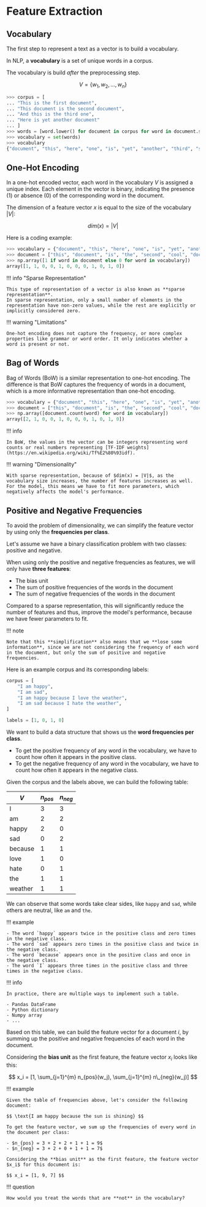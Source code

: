 # Feature Extraction

## Vocabulary

The first step to represent a text as a vector is to build a vocabulary.

In NLP, a **vocabulary** is a set of unique words in a corpus.

The vocabulary is build _after_ the preprocessing step.

$$ V = \{w_1, w_2, \ldots, w_n\} $$

```python
>>> corpus = [
... "This is the first document",
... "This document is the second document",
... "And this is the third one",
... "Here is yet another document"
... ]
>>> words = [word.lower() for document in corpus for word in document.split()]
>>> vocabulary = set(words)
>>> vocabulary
{"document", "this", "here", "one", "is", "yet", "another", "third", "second", "and", "the", "first"}
```

## One-Hot Encoding

In a one-hot encoded vector, each word in the vocabulary $V$ is assigned a unique index. Each element in the vector is binary, indicating the presence (1) or absence (0) of the corresponding word in the document.

The dimension of a feature vector $x$ is equal to the size of the vocabulary $|V|$:

$$ dim(x) = |V| $$

Here is a coding example:

```python
>>> vocabulary = {"document", "this", "here", "one", "is", "yet", "another", "third", "second", "and", "the", "first"}
>>> document = ["this", "document", "is", "the", "second", "cool", "document"]
>>> np.array([1 if word in document else 0 for word in vocabulary])
array([1, 1, 0, 0, 1, 0, 0, 0, 1, 0, 1, 0])
```

!!! info "Sparse Representation"

    This type of representation of a vector is also known as **sparse representation**.
    In sparse representation, only a small number of elements in the representation have non-zero values, while the rest are explicitly or implicitly considered zero.

!!! warning "Limitations"

    One-hot encoding does not capture the frequency, or more complex properties like grammar or word order. It only indicates whether a word is present or not.

## Bag of Words

Bag of Words (BoW) is a similar representation to one-hot encoding.
The difference is that BoW captures the frequency of words in a document, which is a more informative representation than one-hot encoding.

```python
>>> vocabulary = {"document", "this", "here", "one", "is", "yet", "another", "third", "second", "and", "the", "first"}
>>> document = ["this", "document", "is", "the", "second", "cool", "document"]
>>> np.array([document.count(word) for word in vocabulary])
array([2, 1, 0, 0, 1, 0, 0, 0, 1, 0, 1, 0])
```

!!! info

    In BoW, the values in the vector can be integers representing word counts or real numbers representing [TF-IDF weights](https://en.wikipedia.org/wiki/Tf%E2%80%93idf).

!!! warning "Dimensionality"

    With sparse representation, because of $dim(x) = |V|$, as the vocabulary size increases, the number of features increases as well.
    For the model, this means we have to fit more parameters, which negatively affects the model's performance.

## Positive and Negative Frequencies

To avoid the problem of dimensionality, we can simplify the feature vector by using only the **frequencies per class**.

Let's assume we have a binary classification problem with two classes: positive and negative.

When using only the positive and negative frequencies as features, we will only have **three features**:

- The bias unit
- The sum of positive frequencies of the words in the document
- The sum of negative frequencies of the words in the document

Compared to a sparse representation, this will significantly reduce the number of features and thus, improve the model's performance, because we have fewer parameters to fit.

!!! note

    Note that this **simplification** also means that we **lose some information**, since we are not considering the frequency of each word in the document, but only the sum of positive and negative frequencies.

Here is an example corpus and its corresponding labels:

```python
corpus = [
    "I am happy",
    "I am sad",
    "I am happy because I love the weather",
    "I am sad because I hate the weather",
]

labels = [1, 0, 1, 0]
```

We want to build a data structure that shows us the **word frequencies per class**.

- To get the positive frequency of any word in the vocabulary, we have to count how often it appears in the positive class.
- To get the negative frequency of any word in the vocabulary, we have to count how often it appears in the negative class.

Given the corpus and the labels above, we can build the following table:

| $V$     | $n_{pos}$ | $n_{neg}$ |
| ------- | --------- | --------- |
| I       | 3         | 3         |
| am      | 2         | 2         |
| happy   | 2         | 0         |
| sad     | 0         | 2         |
| because | 1         | 1         |
| love    | 1         | 0         |
| hate    | 0         | 1         |
| the     | 1         | 1         |
| weather | 1         | 1         |

We can observe that some words take clear sides, like `happy` and `sad`, while others are neutral, like `am` and `the`.

!!! example

    - The word `happy` appears twice in the positive class and zero times in the negative class.
    - The word `sad` appears zero times in the positive class and twice in the negative class.
    - The word `because` appears once in the positive class and once in the negative class.
    - The word `I` appears three times in the positive class and three times in the negative class.

!!! info

    In practice, there are multiple ways to implement such a table.

    - Pandas DataFrame
    - Python dictionary
    - Numpy array
    - ...

Based on this table, we can build the feature vector for a document $i$, by summing up the positive and negative frequencies of each word in the document.

Considering the **bias unit** as the first feature, the feature vector $x_i$ looks like this:

<!-- prettier-ignore-start -->
$$ x_i = [1, \sum_{j=1}^{m} n_{pos}(w_j), \sum_{j=1}^{m} n\_{neg}(w_j)] $$
<!-- prettier-ignore-end -->

<!-- TODO EXAM -->
!!! example

    Given the table of frequencies above, let's consider the following document:

    $$ \text{I am happy because the sun is shining} $$

    To get the feature vector, we sum up the frequencies of every word in the document per class:

    - $n_{pos} = 3 + 2 + 2 + 1 + 1 = 9$
    - $n_{neg} = 3 + 2 + 0 + 1 + 1 = 7$

    Considering the **bias unit** as the first feature, the feature vector $x_i$ for this document is:

    $$ x_i = [1, 9, 7] $$

!!! question

    How would you treat the words that are **not** in the vocabulary?

